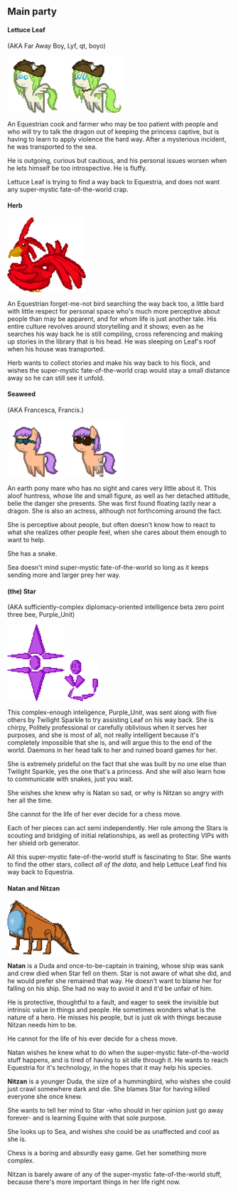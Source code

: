 ## Main party

#### Lettuce Leaf
(AKA Far Away Boy, Lyf, qt, boyo)

![](Images/Papers/Leaf1.png) ![](Images/Papers/Leaf2.png)

An Equestrian cook and farmer who may be too patient with people and who will try to talk the dragon out of keeping the princess captive, but is having to learn to apply violence the hard way. After a mysterious incident, he was transported to the sea.

He is outgoing, curious but cautious, and his personal issues worsen when he lets himself be too introspective. He is fluffy.

Lettuce Leaf is trying to find a way back to Equestria, and does not want any super-mystic fate-of-the-world crap.

#### Herb
![](Images/Papers/Herb1.png)

An Equestrian forget-me-not bird searching the way back too, a little bard with little respect for personal space who's much more perceptive about people than may be apparent, and for whom life is just another tale. His entire culture revolves around storytelling and it shows; even as he searches his way back he is still compiling, cross referencing and making up stories in the library that is his head. He was sleeping on Leaf's roof when his house was transported.

Herb wants to collect stories and make his way back to his flock, and wishes the super-mystic fate-of-the-world crap would stay a small distance away so he can still see it unfold.

#### Seaweed

(AKA Francesca, Francis.)

![](Images/Papers/Sea1.png) ![](Images/Papers/Sea2.png)

An earth pony mare who has no sight and cares very little about it. This aloof huntress, whose lite and small figure, as well as her detached attitude, belie the danger she presents. She was first found floating lazily near a dragon. She is also an actress, although not forthcoming around the fact.

She is perceptive about people, but often doesn't know how to react to what she realizes other people feel, when she cares about them enough to want to help.

She has a snake.

Sea doesn't mind super-mystic fate-of-the-world so long as it keeps sending more and larger prey her way.

#### (the) Star

(AKA sufficiently-complex diplomacy-oriented intelligence beta zero point three bee, Purple_Unit)

![](Images/Papers/Star1.png)![](Images/Papers/Star2.png)

This complex-enough inteligence, Purple_Unit, was sent along with five others by Twilight Sparkle to try assisting Leaf on his way back. She is chirpy, Politely professional or carefully oblivious when it serves her purposes, and she is most of all, not really intelligent because it's completely impossible that she is, and will argue this to the end of the world. Daemons in her head talk to her and ruined board games for her.

She is extremely prideful on the fact that she was built by no one else than Twilight Sparkle, yes the one that's a princess. And she will also learn how to communicate with snakes, just you wait.

She wishes she knew why is Natan so sad, or why is Nitzan so angry with her all the time.

She cannot for the life of her ever decide for a chess move.

Each of her pieces can act semi independently. Her role among the Stars is scouting and bridging of initial relationships, as well as protecting VIPs with her shield orb generator.

All this super-mystic fate-of-the-world stuff is fascinating to Star. She wants to find the other stars, collect *all of the data*, and help Lettuce Leaf find his way back to Equestria.

#### Natan and Nitzan

![](Images/Papers/Natan1.png)

**Natan** is a Duda and once-to-be-captain in training, whose ship was sank and crew died when Star fell on them. Star is not aware of what she did, and he would prefer she remained that way. He doesn't want to blame her for falling on his ship. She had no way to avoid it and it'd be unfair of him.

He is protective, thoughtful to a fault, and eager to seek the invisible but intrinsic value in things and people. He sometimes wonders what is the nature of a hero. He misses his people, but is just ok with things because Nitzan needs him to be.

He cannot for the life of his ever decide for a chess move.

Natan wishes he knew what to do when the super-mystic fate-of-the-world stuff happens, and is tired of having to sit idle through it. He wants to reach Equestria for it's technology, in the hopes that it may help his species.

**Nitzan** is a younger Duda, the size of a hummingbird, who wishes she could just crawl somewhere dark and die. She blames Star for having killed everyone she once knew.

She wants to tell her mind to Star -who should in her opinion just go away forever- and is learning Equine with that sole purpose.

She looks up to Sea, and wishes she could be as unaffected and cool as she is.

Chess is a boring and absurdly easy game. Get her something more complex.

Nitzan is barely aware of any of the super-mystic fate-of-the-world stuff, because there's more important things in her life right now.